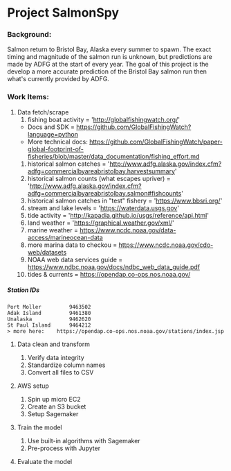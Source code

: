 # Project SalmonSpy

### Background:
Salmon return to Bristol Bay, Alaska every summer to spawn.  The exact timing and magnitude of the salmon run is unknown, but predictions are made by ADFG at the start of every year.  The goal of this project is the develop a more accurate prediction of the Bristol Bay salmon run then what's currently provided by ADFG.

### Work Items:
1. Data fetch/scrape
    1. fishing boat activity = 'http://globalfishingwatch.org/'
    * Docs and SDK = https://github.com/GlobalFishingWatch?language=python
    * More technical docs: https://github.com/GlobalFishingWatch/paper-global-footprint-of-fisheries/blob/master/data_documentation/fishing_effort.md
    1. historical salmon catches = 'http://www.adfg.alaska.gov/index.cfm?adfg=commercialbyareabristolbay.harvestsummary'
    1. historical salmon counts (what escapes upriver) = 'http://www.adfg.alaska.gov/index.cfm?adfg=commercialbyareabristolbay.salmon#fishcounts'
    1. historical salmon catches in "test" fishery = 'https://www.bbsri.org/'
    1. stream and lake levels = 'https://waterdata.usgs.gov'
    1. tide activity = 'http://kapadia.github.io/usgs/reference/api.html'
    1. land weather = 'https://graphical.weather.gov/xml/'
    1. marine weather = https://www.ncdc.noaa.gov/data-access/marineocean-data
    1. more marina data to checkou = https://www.ncdc.noaa.gov/cdo-web/datasets
    1. NOAA web data services guide = https://www.ndbc.noaa.gov/docs/ndbc_web_data_guide.pdf
    1. tides & currents = https://opendap.co-ops.nos.noaa.gov/

##### Station IDs
    Port Moller         9463502
    Adak Island         9461380
    Unalaska            9462620
    St Paul Island      9464212 
    > more here:    https://opendap.co-ops.nos.noaa.gov/stations/index.jsp
   
    
    
    
1. Data clean and transform
    1. Verify data integrity
    1. Standardize column names
    1. Convert all files to CSV
    
1. AWS setup
    1. Spin up micro EC2
    1. Create an S3 bucket
    1. Setup Sagemaker
    
1. Train the model
    1. Use built-in algorithms with Sagemaker
    2. Pre-process with Jupyter
    
1. Evaluate the model
    
